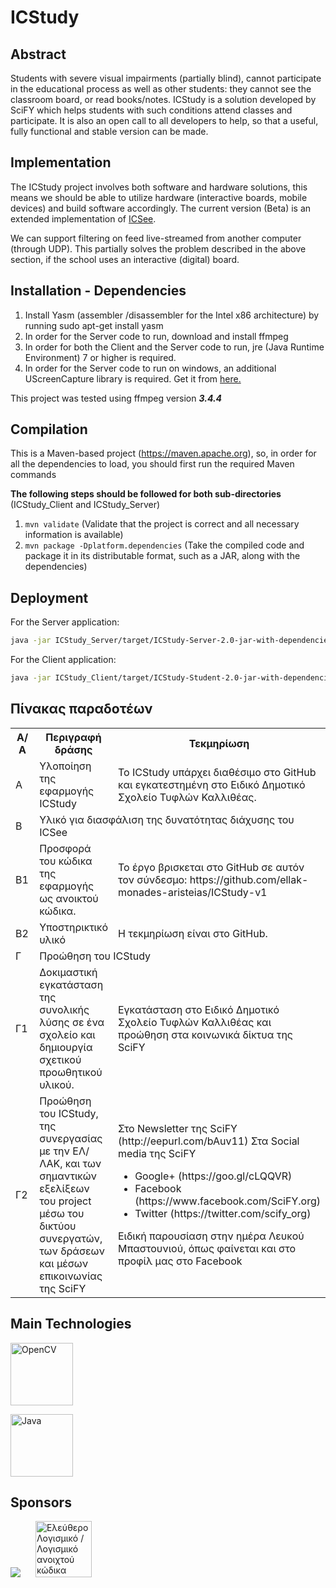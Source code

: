 ICStudy
=======

Abstract
--------
Students with severe visual impairments (partially blind), cannot participate in the educational process as well as other students: they cannot see the classroom board, or read books/notes. ICStudy is a solution developed by SciFY which helps students with such conditions attend classes and participate. It is also an open call to all developers to help, so that a useful, fully functional and stable version can be made.

Implementation
--------------
The ICStudy project involves both software and hardware solutions, this means we should be able to utilize hardware (interactive boards, mobile devices) and build software accordingly. The current version (Beta) is an extended implementation of [ICSee][1].

We can support filtering on feed live-streamed from another computer (through UDP). This partially solves the problem described in the above section, if the school uses an interactive (digital) board.

Installation - Dependencies
---------------------------
1. Install Yasm (assembler /disassembler for the Intel x86 architecture) by running sudo apt-get install yasm
2. In order for the Server code to run, download and install ffmpeg
3. In order for both the Client and the Server code to run, jre (Java Runtime Environment) 7 or higher is required.
4. In order for the Server code to run on windows, an additional UScreenCapture library is required. Get it from <a href="http://www.umediaserver.net/umediaserver/download.html">here.</a>

This project was tested using ffmpeg version ***3.4.4***

Compilation
-----------
This is a Maven-based project (<a href="https://maven.apache.org/">https://maven.apache.org</a>), so, in order for all the dependencies to load, you should first run the required Maven commands

<b>The following steps should be followed for both sub-directories</b> (ICStudy_Client and ICStudy_Server)

1. `mvn validate` (Validate that the project is correct and all necessary information is available)
2. `mvn package -Dplatform.dependencies` (Take the compiled code and package it in its distributable format, such as a JAR, along with the dependencies)

Deployment
----------
For the Server application:

```bash
java -jar ICStudy_Server/target/ICStudy-Server-2.0-jar-with-dependencies.jar
```


For the Client application:
```bash
java -jar ICStudy_Client/target/ICStudy-Student-2.0-jar-with-dependencies.jar
```



Πίνακας παραδοτέων
------------------

<table>
  <tr>
    <th width="50px">Α/ Α</th>
    <th>Περιγραφή δράσης</th>
    <th>Τεκμηρίωση</th>
  </tr>
  <tr>
    <td>Α</td>
    <td>Υλοποίηση της εφαρμογής ICStudy</td>
    <td>Το ICStudy υπάρχει διαθέσιμο στο GitHub και εγκατεστημένη στο Ειδικό Δημοτικό Σχολείο Τυφλών Καλλιθέας.</td>
  </tr>
  <tr>
    <td>Β</td>
    <td colspan="2">Υλικό για διασφάλιση της δυνατότητας διάχυσης του ICSee</td>
  </tr>
  <tr>
    <td>Β1</td>
    <td>Προσφορά του κώδικα της εφαρμογής ως ανοικτού κώδικα.</td>
    <td>Το έργο βρισκεται στο GitHub σε αυτόν τον σύνδεσμο:
        https://github.com/ellak-monades-aristeias/ICStudy-v1</td>
  </tr>
  <tr>
    <td>Β2</td>
    <td>Υποστηρικτικό υλικό</td>
    <td>Η τεκμηρίωση είναι στο GitHub.</td>
  </tr>
  <tr>
    <td>Γ</td>
    <td colspan="2">Προώθηση του ICStudy</td>
  </tr>
  <tr>
    <td>Γ1</td>
    <td>Δοκιμαστική εγκατάσταση της συνολικής λύσης σε ένα σχολείο και δημιουργία σχετικού προωθητικού υλικού.</td>
    <td>Εγκατάσταση στο Ειδικό Δημοτικό Σχολείο Τυφλών Καλλιθέας και προώθηση στα κοινωνικά δίκτυα της SciFY</td>
  </tr>
  <tr>
    <td>Γ2</td>
    <td>Προώθηση του ICStudy, της συνεργασίας με την ΕΛ/ΛΑΚ, και των σημαντικών εξελίξεων του project μέσω του δικτύου συνεργατών, των δράσεων και μέσων επικοινωνίας της SciFY</td>
    <td>Στο Newsletter της SciFY (http://eepurl.com/bAuv11)
        Στα Social media της SciFY
        <ul>
        <li>Google+ (https://goo.gl/cLQQVR)</li>
        <li>Facebook
        (https://www.facebook.com/SciFY.org)</li>
        <li>Twitter
        (https://twitter.com/scify_org)</li>
        </ul>
        Ειδική παρουσίαση στην ημέρα Λευκού Μπαστουνιού, όπως φαίνεται και στο προφίλ μας στο Facebook</td>
  </tr>
</table>

Main Technologies
-----------------
<a href="http://opencv.org/"><img src="http://upload.wikimedia.org/wikipedia/commons/thumb/3/32/OpenCV_Logo_with_text_svg_version.svg/750px-OpenCV_Logo_with_text_svg_version.svg.png" alt="OpenCV" width="100px"></a>

<a href="http://openjdk.java.net/"><img src="http://upload.wikimedia.org/wikipedia/commons/thumb/f/f5/OpenJDK_logo.png/200px-OpenJDK_logo.png" alt="Java" width="100px"></a>

[1]: http://www.scify.gr/site/en/projects/in-progress/icsee

Sponsors
--------
<a href="http://www.scify.gr/site/en/"><img src="http://www.scify.gr/site/images/scify/scify_logo_108.png"></a>
<a href="https://ellak.gr/" title="Ελεύθερο Λογισμικό / Λογισμικό ανοιχτού κώδικα" rel="home"><img style="height: 90px; margin-left: 20px;"  src="https://ellak.gr/wp-content/uploads/2015/09/el-lak.png" alt="Ελεύθερο Λογισμικό / Λογισμικό ανοιχτού κώδικα" title="Ελεύθερο Λογισμικό / Λογισμικό ανοιχτού κώδικα"></a>
